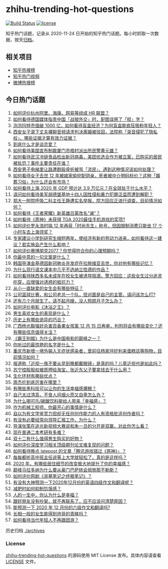# zhihu-trending-hot-questions

[![Build Status](https://github.com/justjavac/zhihu-trending-hot-questions/workflows/ci/badge.svg?branch=master)](https://github.com/justjavac/zhihu-trending-hot-questions/actions)
[![license](https://img.shields.io/github/license/justjavac/zhihu-trending-hot-questions)](https://github.com/justjavac/zhihu-trending-hot-questions/blob/master/LICENSE)

知乎热门话题，记录从 2020-11-24 日开始的知乎热门话题。每小时抓取一次数据，按天[归档](./archives)。

## 相关项目

- [知乎热搜榜](https://github.com/justjavac/zhihu-trending-top-search)
- [知乎热门视频](https://github.com/justjavac/zhihu-trending-hot-video)
- [微博热搜榜](https://github.com/justjavac/weibo-trending-hot-search)

## 今日热门话题

<!-- BEGIN -->
<!-- 最后更新时间 Sat Dec 12 2020 01:10:30 GMT+0800 (CST) -->
1. [如何评价杭州阿里、海康、网易等组成 HR 联盟？](https://www.zhihu.com/question/434158902)
1. [如何看待德国媒体指责中国「战狼外交」时，配图误用了「杈」字？](https://www.zhihu.com/question/434300881)
1. [泡泡玛特市值破 1000 亿，如何看待盲盒经济？为何盲盒能疯狂吸粉年轻人？](https://www.zhihu.com/question/434335059)
1. [西安女子录下丈夫裸聊音频请求判决离婚被驳回，法院称「录音侵犯了隐私权」，哪些证据才算有效力证据？](https://www.zhihu.com/question/434315896)
1. [到底什么才是谈恋爱？](https://www.zhihu.com/question/383928922)
1. [如何看待美国宣布制裁厦门市梧村派出所民警黄元雄？](https://www.zhihu.com/question/434376954)
1. [如何看待武汉冷链食品检出新冠病毒，美团优选合作方被立案，已购买的居民被处罚？事件主要责任在谁？](https://www.zhihu.com/question/434329457)
1. [西安男子电梯里让路遭群殴骨折被骂「流民」，遇到这种情况该如何处理？](https://www.zhihu.com/question/434157259)
1. [如何看待女子去世 12 年被娘家偷挖配阴亲，死者被中介明码标价？这种「婚葬习俗」为什么还会有市场？](https://www.zhihu.com/question/434301669)
1. [如何看待上海 2020 年 GDP 预计达 3.9 万亿元？在全球处于什么水平？](https://www.zhihu.com/question/434241272)
1. [请问如何看待美军胡德堡基地十四人因性侵和暴力犯罪泛滥而遭到解职？](https://www.zhihu.com/question/434150642)
1. [郑大一附院呼吸二科主任王静遭实名举报，院方回应正进行调查，目前情况如何？](https://www.zhihu.com/question/434360025)
1. [如何看待《王者荣耀》新英雄吕蒙改名“澜”？](https://www.zhihu.com/question/428548999)
1. [如何看待《原神》未获得 TGA 2020最佳手机游戏的奖项?](https://www.zhihu.com/question/434315547)
1. [如何评价罗永浩时隔 12 年再获「时尚先生」称号，但因限制消费只能坐 17 个小时车去上海领奖？](https://www.zhihu.com/question/434269020)
1. [专家建议小学到研究生缩短两年，使经济有新的劳动力进来，如何看待这一建议？若实施会产生什么影响？](https://www.zhihu.com/question/434298030)
1. [如何评价赛博朋克2077？你觉得符合你的心理预期吗？](https://www.zhihu.com/question/434130592)
1. [你最中意的一句文案是什么？](https://www.zhihu.com/question/363361102)
1. [韩国导演金基德因新冠肺炎并发症在拉脱维亚去世，你对他有哪些记忆？](https://www.zhihu.com/question/434388505)
1. [为什么现行语文课本中几乎不选纳兰性德的作品？](https://www.zhihu.com/question/27292549)
1. [如何看待陕西多名未成年在校女生被诱导陪酒，警方回应：这些女生过分追求吃穿，应增强对诱惑的抵抗力？](https://www.zhihu.com/question/434326701)
1. [从小一直缺爱的女生会有哪些特征？](https://www.zhihu.com/question/279159280)
1. [公司篮球比赛，和公司老总一个队，但对面是自己的主管，请问该怎么打?](https://www.zhihu.com/question/433598437)
1. [还有几个月就生了，请不起月嫂，没人照顾月子怎么办？](https://www.zhihu.com/question/433439994)
1. [如何评价电影《沐浴之王》？](https://www.zhihu.com/question/434137157)
1. [男生喜欢女生的表现是什么？](https://www.zhihu.com/question/24829725)
1. [历史上有哪些诡异的巧合？](https://www.zhihu.com/question/267529330)
1. [广西杨光毅强奸杀害百香果女孩案 12 月 15 日再审，判刑将会有哪些变化？还有哪些信息值得关注？](https://www.zhihu.com/question/434380426)
1. [《霸王别姬》为什么是中国电影的巅峰之一？](https://www.zhihu.com/question/33959451)
1. [你听过的最惊艳的名字是什么？](https://www.zhihu.com/question/265694919)
1. [重庆市新增一境外输入无症状感染者，曾前往杨家坪好利来蛋糕店等购物，目前情况如何？](https://www.zhihu.com/question/434393095)
1. [报道称「近视一族不要从早到晚都戴眼镜」是真的吗？儿童近视也是如此吗？](https://www.zhihu.com/question/434213973)
1. [苏宁控股股权被质押给淘宝，张近东父子要拿钱去干什么用？](https://www.zhihu.com/question/434284314)
1. [生化环材有哪些优点？](https://www.zhihu.com/question/420032776)
1. [周杰伦到底厉害在哪里？](https://www.zhihu.com/question/432551124)
1. [有哪些黑科技可以让你的生活幸福感爆棚？](https://www.zhihu.com/question/434371191)
1. [自己太过清高，不食人间烟火而又自卑怎么办？](https://www.zhihu.com/question/312299315)
1. [为什么喝可乐/碳酸饮料能给人带来「幸福感」？](https://www.zhihu.com/question/432222467)
1. [作为机械工程师，你最开心的事情是什么？](https://www.zhihu.com/question/430871170)
1. [自以为有文学鉴赏力但却无任何创作能力的人有资格批评创作者吗？](https://www.zhihu.com/question/420668708)
1. [有没有必要经常向领导汇报工作，为什么？](https://www.zhihu.com/question/304880302)
1. [导演张策在追光新视频大赛说和朱一旦的分开是双赢，对此你怎么看？](https://www.zhihu.com/question/434180014)
1. [现在普通二本考研有多难？](https://www.zhihu.com/question/358015382)
1. [双十二有什么值得男生购买的好物？](https://www.zhihu.com/question/300656266)
1. [如何评价深度学习相关顶级期刊论文难复现的问题？](https://www.zhihu.com/question/265953178)
1. [如何看待晚点 latepost 的文章「腾讯游戏错过《原神》」？](https://www.zhihu.com/question/434329178)
1. [每每都听高中班主任说等上大学就轻松了，真的是这样吗？](https://www.zhihu.com/question/426949737)
1. [2020 年，有哪些居住细节的改变极大地提升了你的幸福感？](https://www.zhihu.com/question/433310612)
1. [巅峰马拉多纳为什么要从豪门巴萨转会弱旅那不勒斯？](https://www.zhihu.com/question/432169425)
1. [如何评价网剧《盗墓笔记之终极笔记》？](https://www.zhihu.com/question/434218921)
1. [有没有大神预测一下2020年12月份的英语四级作文和翻译呢？](https://www.zhihu.com/question/426784573)
1. [减肥时如何抑制饥饿感？](https://www.zhihu.com/question/365657997)
1. [人的一生中，你认为什么是幸福？](https://www.zhihu.com/question/432766942)
1. [跟好朋友没有吵架，就不再联系了，应不应该问清楚原因？](https://www.zhihu.com/question/63113789)
1. [能预测一下 2020 年 12 月份的六级作文和翻译吗?](https://www.zhihu.com/question/429038018)
1. [长相一般的女生能得到帅哥的青睐吗？](https://www.zhihu.com/question/410986119)
1. [如何看待当代年轻人不再跟团游？](https://www.zhihu.com/question/434013799)
<!-- END -->

历史归档 [./archives](./archives)

### License

[zhihu-trending-hot-questions](https://github.com/justjavac/zhihu-trending-hot-questions) 的源码使用 MIT License 发布。具体内容请查看 [LICENSE](./LICENSE) 文件。
